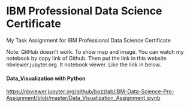 # IBM Professional Data Science Certificate 

My Task Assignment for IBM Professional Data Science Certificate 

Note: GitHub doesn't work. To show map and image. You can watch my notebook by copy link of Github. 
Then put the link in this website nbviewer.jupyter.org. It notebook viewer. Like the link in below.

#### Data_Visualization with Python 
https://nbviewer.jupyter.org/github/bozzlab/IBM-Data-Science-Pro-Assignment/blob/master/Data_Visualization_Assignment.ipynb


